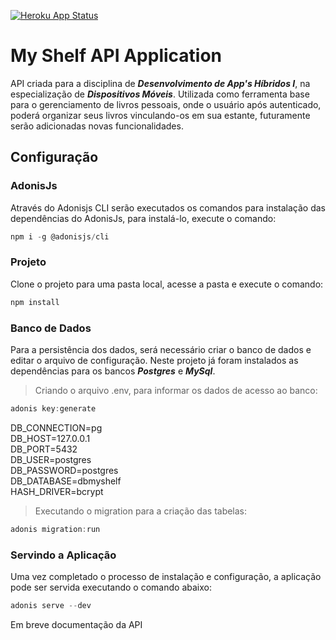 [![Heroku App Status](http://heroku-shields.herokuapp.com/myshelf-chmr1)](https://myshelf-chmr1.herokuapp.com)

# My Shelf API Application

API criada para a disciplina de ***Desenvolvimento de App's Híbridos I***, na especialização de ***Dispositivos Móveis***. Utilizada como ferramenta base para o gerenciamento de livros pessoais, onde o usuário após autenticado, poderá organizar seus livros vinculando-os em sua estante, futuramente serão adicionadas novas funcionalidades.

## Configuração

### AdonisJs

Através do Adonisjs CLI serão executados os comandos para instalação das dependências do AdonisJs, para instalá-lo, execute o comando:

```js
npm i -g @adonisjs/cli
```

### Projeto

Clone o projeto para uma pasta local, acesse a pasta e execute o comando:

```js
npm install
```

### Banco de Dados

Para a persistência dos dados, será necessário criar o banco de dados e editar o arquivo de configuração. Neste projeto já foram instalados as dependências para os bancos ***Postgres*** e ***MySql***.

> Criando o arquivo .env, para informar os dados de acesso ao banco:
```js
adonis key:generate
```

DB_CONNECTION=pg  
DB_HOST=127.0.0.1  
DB_PORT=5432  
DB_USER=postgres  
DB_PASSWORD=postgres  
DB_DATABASE=dbmyshelf  
HASH_DRIVER=bcrypt  

> Executando o migration para a criação das tabelas:
```js
adonis migration:run
```

### Servindo a Aplicação

Uma vez completado o processo de instalação e configuração, a aplicação pode ser servida executando o comando abaixo:

```js
adonis serve --dev
```

Em breve documentação da API

